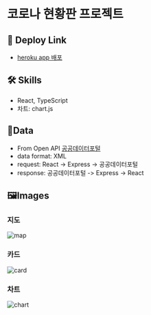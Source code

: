 # 코로나 현황판 프로젝트

## 🔗 Deploy Link

- [heroku app 배포](https://korea-corona-status-info.herokuapp.com/)

## 🛠️ Skills

- React, TypeScript
- 차트: chart.js

## 📖Data

- From Open API [공공데이터포털](https://www.data.go.kr/)
- data format: XML
- request: React -> Express -> 공공데이터포털
- response: 공공데이터포털 -> Express -> React

## 🖼️Images

### 지도
![map](https://user-images.githubusercontent.com/83746849/155676524-02067869-664c-4dbc-a405-3d85a2609f1a.png)

### 카드
![card](https://user-images.githubusercontent.com/83746849/155676565-2f0d7f8c-e2fc-4be5-ab3f-17aa01063d7d.png)

### 차트
![chart](https://user-images.githubusercontent.com/83746849/155676613-5be6aaa6-4fe8-4f56-98e2-50ff3967c8f7.png)
